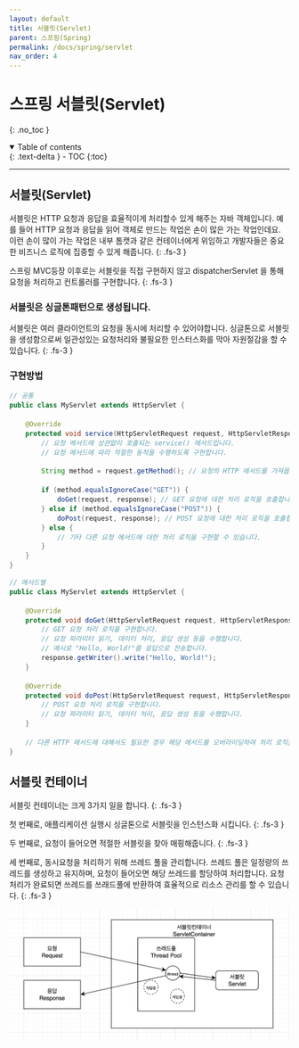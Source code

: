 ```yaml
---
layout: default
title: 서블릿(Servlet)
parent: 스프링(Spring)
permalink: /docs/spring/servlet
nav_order: 4
---
```


# 스프링 서블릿(Servlet)
{: .no_toc }
<details open markdown="block">
  <summary>
    Table of contents
  </summary>
  {: .text-delta }
- TOC
{:toc}
</details>

---

## 서블릿(Servlet)

서블릿은 HTTP 요청과 응답을 효율적이게 처리할수 있게 해주는 자바 객체입니다. 
예를 들어 HTTP 요청과 응답을 읽어 객체로 만드는 작업은 손이 많은 가는 작업인데요.
이런 손이 많이 가는 작업은 내부 톰캣과 같은 컨테이너에게 위임하고
개발자들은 중요한 비즈니스 로직에 집중할 수 있게 해줍니다.
{: .fs-3 }

스프링 MVC등장 이후로는 서블릿을 직접 구현하지 않고
dispatcherServlet 을 통해 요청을 처리하고 컨트롤러를 구현합니다. 
{: .fs-3 }

### 서블릿은 싱글톤패턴으로 생성됩니다.
서블릿은 여러 클라이언트의 요청을 동시에 처리할 수 있어야합니다.
싱글톤으로 서블릿을 생성함으로써 일관성있는 요청처리와
불필요한 인스터스화를 막아 자원절감을 할 수 있습니다.
{: .fs-3 }

### 구현방법

```java
// 공통
public class MyServlet extends HttpServlet {
    
    @Override
    protected void service(HttpServletRequest request, HttpServletResponse response) throws ServletException, IOException {
        // 요청 메서드에 상관없이 호출되는 service() 메서드입니다.
        // 요청 메서드에 따라 적절한 동작을 수행하도록 구현합니다.
        
        String method = request.getMethod(); // 요청의 HTTP 메서드를 가져옵니다.
        
        if (method.equalsIgnoreCase("GET")) {
            doGet(request, response); // GET 요청에 대한 처리 로직을 호출합니다.
        } else if (method.equalsIgnoreCase("POST")) {
            doPost(request, response); // POST 요청에 대한 처리 로직을 호출합니다.
        } else {
            // 기타 다른 요청 메서드에 대한 처리 로직을 구현할 수 있습니다.
        }
    }
}
```

```java
// 메서드별
public class MyServlet extends HttpServlet {
    
    @Override
    protected void doGet(HttpServletRequest request, HttpServletResponse response) throws ServletException, IOException {
        // GET 요청 처리 로직을 구현합니다.
        // 요청 파라미터 읽기, 데이터 처리, 응답 생성 등을 수행합니다.
        // 예시로 "Hello, World!"를 응답으로 전송합니다.
        response.getWriter().write("Hello, World!");
    }

    @Override
    protected void doPost(HttpServletRequest request, HttpServletResponse response) throws ServletException, IOException {
        // POST 요청 처리 로직을 구현합니다.
        // 요청 파라미터 읽기, 데이터 처리, 응답 생성 등을 수행합니다.
    }

    // 다른 HTTP 메서드에 대해서도 필요한 경우 해당 메서드를 오버라이딩하여 처리 로직을 추가할 수 있습니다.
}

```

## 서블릿 컨테이너
서블릿 컨테이너는 크게 3가지 일을 합니다.
{: .fs-3 }

첫 번째로, 애플리케이션 실행시 싱글톤으로 서블릿을 인스턴스화 시킵니다.
{: .fs-3 }

두 번째로, 요청이 들어오면 적절한 서블릿을 찾아 매핑해줍니다.
{: .fs-3 }

세 번째로, 동시요청을 처리하기 위해 쓰레드 풀을 관리합니다.
쓰레드 풀은 일정량의 쓰레드를 생성하고 유지하며, 요청이 들어오면 해당 쓰레드를 할당하여 처리합니다.
요청 처리가 완료되면 쓰레드를 쓰래드풀에 반환하여 효율적으로 리소스 관리를 할 수 있습니다.
{: .fs-3 }

![servlet.png](..%2F..%2Fstatic%2Fspring%2Fservlet.png)


